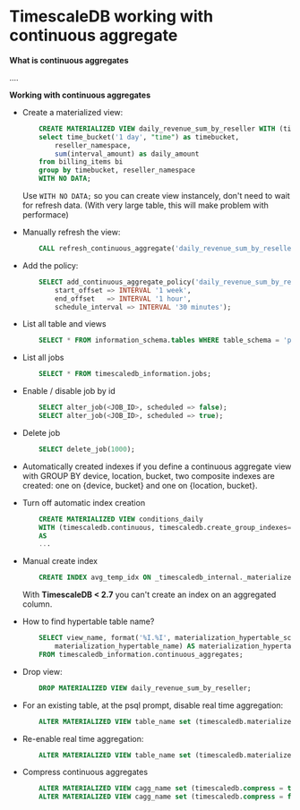 # TimescaleDB working with continuous aggregate


<!--more-->
**What is continuous aggregates**

....

**Working with continuous aggregates**
- Create a materialized view:
    ```sql
        CREATE MATERIALIZED VIEW daily_revenue_sum_by_reseller WITH (timescaledb.continuous) AS
        select time_bucket('1 day', "time") as timebucket,
            reseller_namespace, 
            sum(interval_amount) as daily_amount
        from billing_items bi
        group by timebucket, reseller_namespace
        WITH NO DATA;
    ```
    Use `WITH NO DATA;` so you can create view instancely, don't need to wait for refresh data. (With very large table, this will make problem with performace)

<!--more-->

- Manually refresh the view:
    ```sql
        CALL refresh_continuous_aggregate('daily_revenue_sum_by_reseller', '2021-07-17', '2021-07-20');
    ```
	
	
- Add the policy:
    ```sql
        SELECT add_continuous_aggregate_policy('daily_revenue_sum_by_reseller',
            start_offset => INTERVAL '1 week',
            end_offset   => INTERVAL '1 hour',
            schedule_interval => INTERVAL '30 minutes');
    ```

- List all table and views
    ```sql
        SELECT * FROM information_schema.tables WHERE table_schema = 'public';
    ```

- List all jobs
    ```sql
        SELECT * FROM timescaledb_information.jobs;
    ```
- Enable / disable job by id
    ```sql
        SELECT alter_job(<JOB_ID>, scheduled => false);
        SELECT alter_job(<JOB_ID>, scheduled => true);
    ```

- Delete job
    ```sql
        SELECT delete_job(1000);
    ```
	  
- Automatically created indexes
	if you define a continuous aggregate view with GROUP BY device, location, bucket, two composite indexes are created: one on {device, bucket} and one on {location, bucket}.

- Turn off automatic index creation
    ```sql
        CREATE MATERIALIZED VIEW conditions_daily
        WITH (timescaledb.continuous, timescaledb.create_group_indexes=false)
        AS
        ...
    ```
	  
- Manual create index
    ```sql
        CREATE INDEX avg_temp_idx ON _timescaledb_internal._materialized_hypertable_2 (avg_temp);
    ```
    With **TimescaleDB < 2.7** you can't create an index on an aggregated column.

- How to find hypertable table name?
    ```sql
        SELECT view_name, format('%I.%I', materialization_hypertable_schema,
            materialization_hypertable_name) AS materialization_hypertable
        FROM timescaledb_information.continuous_aggregates;
    ```
	
- Drop view:
    ```sql
	    DROP MATERIALIZED VIEW daily_revenue_sum_by_reseller;
    ```

- For an existing table, at the psql prompt, disable real time aggregation:
    ```sql
	    ALTER MATERIALIZED VIEW table_name set (timescaledb.materialized_only = true);
    ```
	
- Re-enable real time aggregation:
    ```sql
	    ALTER MATERIALIZED VIEW table_name set (timescaledb.materialized_only = false);	
    ```

- Compress continuous aggregates
    ```sql
        ALTER MATERIALIZED VIEW cagg_name set (timescaledb.compress = true);
        ALTER MATERIALIZED VIEW cagg_name set (timescaledb.compress = false);
    ```
